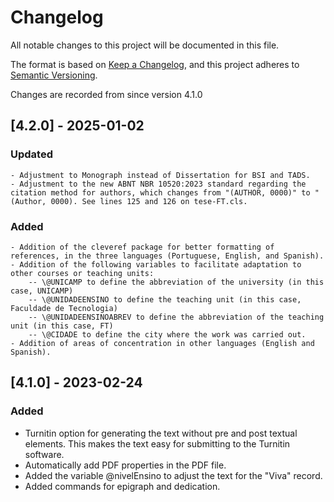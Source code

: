 # Changelog

All notable changes to this project will be documented in this file.

The format is based on [Keep a Changelog](https://keepachangelog.com/en/1.0.0/),
and this project adheres to [Semantic Versioning](https://semver.org/spec/v2.0.0.html).

Changes are recorded from since version 4.1.0
## [4.2.0] - 2025-01-02

### Updated
    - Adjustment to Monograph instead of Dissertation for BSI and TADS.
    - Adjustment to the new ABNT NBR 10520:2023 standard regarding the citation method for authors, which changes from "(AUTHOR, 0000)" to "(Author, 0000). See lines 125 and 126 on tese-FT.cls.

### Added
    - Addition of the cleveref package for better formatting of references, in the three languages (Portuguese, English, and Spanish).
    - Addition of the following variables to facilitate adaptation to other courses or teaching units:
        -- \@UNICAMP to define the abbreviation of the university (in this case, UNICAMP)
        -- \@UNIDADEENSINO to define the teaching unit (in this case, Faculdade de Tecnologia)
        -- \@UNIDADEENSINOABREV to define the abbreviation of the teaching unit (in this case, FT)
        -- \@CIDADE to define the city where the work was carried out.       
    - Addition of areas of concentration in other languages (English and Spanish).


## [4.1.0] - 2023-02-24

### Added

  - Turnitin option for generating the text without pre and post textual elements. This makes the text easy for submitting to the Turnitin software.
  - Automatically add PDF properties in the PDF file.
  - Added the variable \@nivelEnsino to adjust the text for the "Viva" record.
  - Added commands for epigraph and dedication.